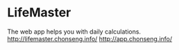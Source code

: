 # LifeMaster
The web app helps you with daily calculations.
http://lifemaster.chonseng.info/
http://app.chonseng.info/